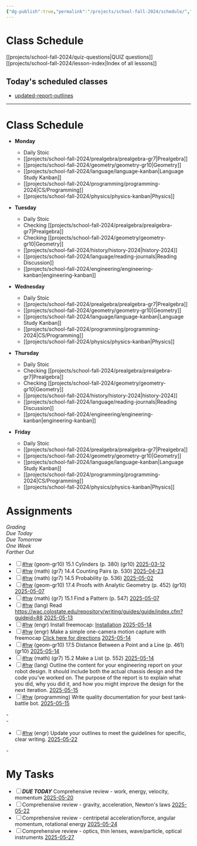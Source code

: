 ```yaml
---
{"dg-publish":true,"permalink":"/projects/school-fall-2024/schedule/","tags":["gardenEntry"]}
---
```



# Class Schedule

[[projects/school-fall-2024/quiz-questions\|QUIZ questions]]
[[projects/school-fall-2024/lesson-index\|Index of all lessons]]

## Today's scheduled classes

<div><ul class="dataview list-view-ul"><li><span><a data-tooltip-position="top" aria-label="projects/school-fall-2024/engineering/lessons/updated-report-outlines.md" data-href="projects/school-fall-2024/engineering/lessons/updated-report-outlines.md" href="projects/school-fall-2024/engineering/lessons/updated-report-outlines.md" class="internal-link" target="_blank" rel="noopener nofollow">updated-report-outlines</a></span></li></ul></div>

---

# Class Schedule

- **Monday**
    - Daily Stoic
    - [[projects/school-fall-2024/prealgebra/prealgebra-gr7\|Prealgebra]]
    - [[projects/school-fall-2024/geometry/geometry-gr10\|Geometry]]
    - [[projects/school-fall-2024/language/language-kanban\|Language Study Kanban]]
    - [[projects/school-fall-2024/programming/programming-2024\|CS/Programming]]
    - [[projects/school-fall-2024/physics/physics-kanban\|Physics]]

- **Tuesday**
    - Daily Stoic
    - Checking [[projects/school-fall-2024/prealgebra/prealgebra-gr7\|Prealgebra]] 
    - Checking [[projects/school-fall-2024/geometry/geometry-gr10\|Geometry]]
    - [[projects/school-fall-2024/history/history-2024\|history-2024]]
    - [[projects/school-fall-2024/language/reading-journals\|Reading Discussion]]
    - [[projects/school-fall-2024/engineering/engineering-kanban\|engineering-kanban]]

- **Wednesday**
    - Daily Stoic
    - [[projects/school-fall-2024/prealgebra/prealgebra-gr7\|Prealgebra]]
    - [[projects/school-fall-2024/geometry/geometry-gr10\|Geometry]]
    - [[projects/school-fall-2024/language/language-kanban\|Language Study Kanban]]
    - [[projects/school-fall-2024/programming/programming-2024\|CS/Programming]]
    - [[projects/school-fall-2024/physics/physics-kanban\|Physics]]
    
- **Thursday**
    - Daily Stoic
    - Checking [[projects/school-fall-2024/prealgebra/prealgebra-gr7\|Prealgebra]] 
    - Checking [[projects/school-fall-2024/geometry/geometry-gr10\|Geometry]]
    - [[projects/school-fall-2024/history/history-2024\|history-2024]]
    - [[projects/school-fall-2024/language/reading-journals\|Reading Discussion]]
    - [[projects/school-fall-2024/engineering/engineering-kanban\|engineering-kanban]]

- **Friday**
    - Daily Stoic
    - [[projects/school-fall-2024/prealgebra/prealgebra-gr7\|Prealgebra]]
    - [[projects/school-fall-2024/geometry/geometry-gr10\|Geometry]]
    - [[projects/school-fall-2024/language/language-kanban\|Language Study Kanban]]
    - [[projects/school-fall-2024/programming/programming-2024\|CS/Programming]]
    - [[projects/school-fall-2024/physics/physics-kanban\|Physics]]


# Assignments


<div><span><em>Grading</em></span></div><div><span><em>Due Today</em></span></div><div><span><em>Due Tomorrow</em></span></div><div><span><em>One Week</em></span></div><div><span><em>Farther Out</em></span></div><div><ul class="contains-task-list"><li data-task=" " class="dataview task-list-item"><input type="checkbox" class="dataview task-list-item-checkbox"><span><a href="#hw" class="tag" target="_blank" rel="noopener nofollow">#hw</a> (geom-gr10) 15.1 Cylinders  (p. 380) (gr10) <a data-href="2025-03-12" href="2025-03-12" class="internal-link" target="_blank" rel="noopener nofollow">2025-03-12</a></span></li><li data-task=" " class="dataview task-list-item"><input type="checkbox" class="dataview task-list-item-checkbox"><span><a href="#hw" class="tag" target="_blank" rel="noopener nofollow">#hw</a> (math) (gr7) 14.4 Counting Pairs (p. 530) <a data-href="2025-04-23" href="2025-04-23" class="internal-link" target="_blank" rel="noopener nofollow">2025-04-23</a></span></li><li data-task=" " class="dataview task-list-item"><input type="checkbox" class="dataview task-list-item-checkbox"><span><a href="#hw" class="tag" target="_blank" rel="noopener nofollow">#hw</a> (math) (gr7) 14.5 Probability (p. 536) <a data-href="2025-05-02" href="2025-05-02" class="internal-link" target="_blank" rel="noopener nofollow">2025-05-02</a></span></li><li data-task=" " class="dataview task-list-item"><input type="checkbox" class="dataview task-list-item-checkbox"><span><a href="#hw" class="tag" target="_blank" rel="noopener nofollow">#hw</a> (geom-gr10) 17.4 Proofs with Analytic Geometry  (p. 452) (gr10) <a data-href="2025-05-07" href="2025-05-07" class="internal-link" target="_blank" rel="noopener nofollow">2025-05-07</a></span></li><li data-task=" " class="dataview task-list-item"><input type="checkbox" class="dataview task-list-item-checkbox"><span><a href="#hw" class="tag" target="_blank" rel="noopener nofollow">#hw</a> (math) (gr7) 15.1 Find a Pattern (p. 547) <a data-href="2025-05-07" href="2025-05-07" class="internal-link" target="_blank" rel="noopener nofollow">2025-05-07</a></span></li><li data-task=" " class="dataview task-list-item"><input type="checkbox" class="dataview task-list-item-checkbox"><span><a href="#hw" class="tag" target="_blank" rel="noopener nofollow">#hw</a> (lang) Read <a rel="noopener nofollow" class="external-link" href="https://wac.colostate.edu/repository/writing/guides/guide/index.cfm?guideid=88" target="_blank">https://wac.colostate.edu/repository/writing/guides/guide/index.cfm?guideid=88</a> <a data-href="2025-05-13" href="2025-05-13" class="internal-link" target="_blank" rel="noopener nofollow">2025-05-13</a></span></li><li data-task=" " class="dataview task-list-item"><input type="checkbox" class="dataview task-list-item-checkbox"><span><a href="#hw" class="tag" target="_blank" rel="noopener nofollow">#hw</a> (engr) Install freemocap: <a data-tooltip-position="top" aria-label="https://freemocap.github.io/documentation/installation.html" rel="noopener nofollow" class="external-link" href="https://freemocap.github.io/documentation/installation.html" target="_blank">Installation</a>  <a data-href="2025-05-14" href="2025-05-14" class="internal-link" target="_blank" rel="noopener nofollow">2025-05-14</a></span></li><li data-task=" " class="dataview task-list-item"><input type="checkbox" class="dataview task-list-item-checkbox"><span><a href="#hw" class="tag" target="_blank" rel="noopener nofollow">#hw</a> (engr) Make a simple one-camera motion capture with freemocap <a data-tooltip-position="top" aria-label="https://freemocap.github.io/documentation/single-camera-recording.html" rel="noopener nofollow" class="external-link" href="https://freemocap.github.io/documentation/single-camera-recording.html" target="_blank">Click here for directions</a>  <a data-href="2025-05-14" href="2025-05-14" class="internal-link" target="_blank" rel="noopener nofollow">2025-05-14</a></span></li><li data-task=" " class="dataview task-list-item"><input type="checkbox" class="dataview task-list-item-checkbox"><span><a href="#hw" class="tag" target="_blank" rel="noopener nofollow">#hw</a> (geom-gr10) 17.5 Distance Between a Point and a Line  (p. 461) (gr10) <a data-href="2025-05-14" href="2025-05-14" class="internal-link" target="_blank" rel="noopener nofollow">2025-05-14</a></span></li><li data-task=" " class="dataview task-list-item"><input type="checkbox" class="dataview task-list-item-checkbox"><span><a href="#hw" class="tag" target="_blank" rel="noopener nofollow">#hw</a> (math) (gr7) 15.2 Make a List (p. 552) <a data-href="2025-05-14" href="2025-05-14" class="internal-link" target="_blank" rel="noopener nofollow">2025-05-14</a></span></li><li data-task=" " class="dataview task-list-item"><input type="checkbox" class="dataview task-list-item-checkbox"><span><a href="#hw" class="tag" target="_blank" rel="noopener nofollow">#hw</a> (lang) Outline the content for your engineering report on your robot design. It should include both the actual chassis design and the code you've worked on. The purpose of the report is to explain what you did, why you did it, and how you might improve the design for the next iteration. <a data-href="2025-05-15" href="2025-05-15" class="internal-link" target="_blank" rel="noopener nofollow">2025-05-15</a></span></li><li data-task=" " class="dataview task-list-item"><input type="checkbox" class="dataview task-list-item-checkbox"><span><a href="#hw" class="tag" target="_blank" rel="noopener nofollow">#hw</a> (programming) Write quality documentation for your best tank-battle bot. <a data-href="2025-05-15" href="2025-05-15" class="internal-link" target="_blank" rel="noopener nofollow">2025-05-15</a></span></li></ul></div><div><span>-</span></div><div><span>-</span></div><div><ul class="contains-task-list"><li data-task=" " class="dataview task-list-item"><input type="checkbox" class="dataview task-list-item-checkbox"><span><a href="#hw" class="tag" target="_blank" rel="noopener nofollow">#hw</a> (engr) Update your outlines to meet the guidelines for specific, clear writing.  <a data-href="2025-05-22" href="2025-05-22" class="internal-link" target="_blank" rel="noopener nofollow">2025-05-22</a></span></li></ul></div><div><span>-</span></div>

# My Tasks

<div><ul class="contains-task-list"><li data-task=" " class="dataview task-list-item"><input type="checkbox" class="dataview task-list-item-checkbox"><span><strong><em>DUE TODAY</em></strong> Comprehensive review - work, energy, velocity, momentum <a data-href="2025-05-20" href="2025-05-20" class="internal-link" target="_blank" rel="noopener nofollow">2025-05-20</a></span></li><li data-task=" " class="dataview task-list-item"><input type="checkbox" class="dataview task-list-item-checkbox"><span>Comprehensive review - gravity, acceleration, Newton's laws <a data-href="2025-05-22" href="2025-05-22" class="internal-link" target="_blank" rel="noopener nofollow">2025-05-22</a></span></li><li data-task=" " class="dataview task-list-item"><input type="checkbox" class="dataview task-list-item-checkbox"><span>Comprehensive review - centripetal acceleration/force, angular momentum, rotational energy <a data-href="2025-05-24" href="2025-05-24" class="internal-link" target="_blank" rel="noopener nofollow">2025-05-24</a></span></li><li data-task=" " class="dataview task-list-item"><input type="checkbox" class="dataview task-list-item-checkbox"><span>Comprehensive review - optics, thin lenses, wave/particle, optical instruments <a data-href="2025-05-27" href="2025-05-27" class="internal-link" target="_blank" rel="noopener nofollow">2025-05-27</a></span></li></ul></div>